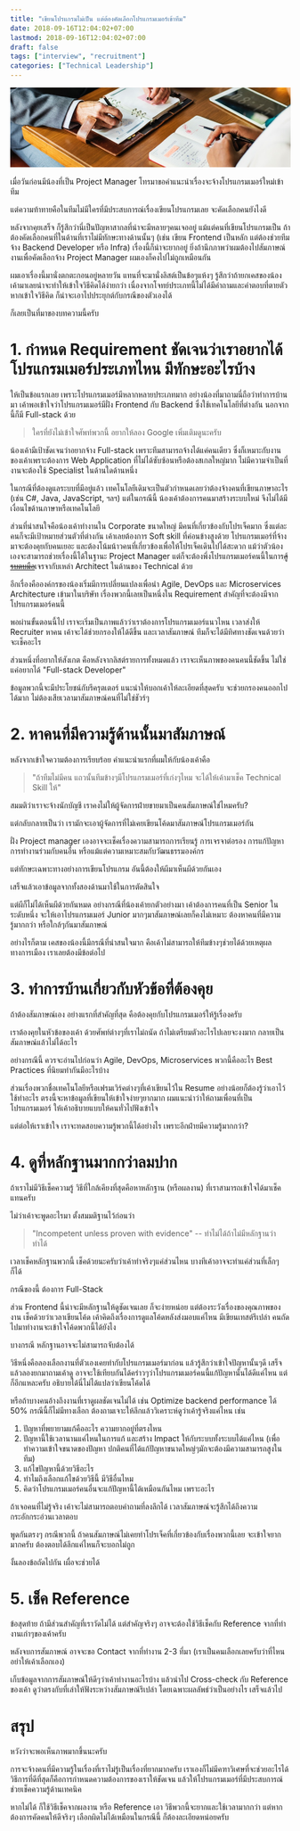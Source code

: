 ```yaml
---
title: "เขียนโปรแกรมไม่เป็น แต่ต้องคัดเลือกโปรแกรมเมอร์เข้าทีม"
date: 2018-09-16T12:04:02+07:00
lastmod: 2018-09-16T12:04:02+07:00
draft: false
tags: ["interview", "recruitment"]
categories: ["Technical Leadership"]
---
```


![Photo by rawpixel on Unsplash](/img/covers/interview-01.jpg)

เมื่อวันก่อนมีน้องที่เป็น Project Manager  โทรมาขอคำแนะนำเรื่องจะจ้างโปรแกรมเมอร์ใหม่เข้าทีม

แต่ความท้าทายคือในทีมไม่มีใครที่มีประสบการณ์เรื่องเขียนโปรแกรมเลย จะคัดเลือกคนยังไงดี

หลังจากคุยเสร็จ ก็รู้สึกว่านี่เป็นปัญหาสากลที่น่าจะมีหลายๆคนเจออยู่ แม้แต่คนที่เขียนโปรแกรมเป็น ถ้าต้องคัดเลือกคนที่ในด้านที่เราไม่มีทักษะทางด้านนั้นๆ (เช่น เขียน Frontend เป็นหลัก แต่ต้องช่วยทีมจ้าง Backend Developer หรือ  Infra) เรื่องนี้ก็น่าจะยากอยู่ ยิ่งถ้านึกภาพว่าผมต้องไปสัมภาษณ์งานเพื่อคัดเลือกจ้าง Project Manager ผมเองก็คงไปไม่ถูกเหมือนกัน

ผมเอาเรื่องนี้มานั่งตกตะกอนอยู่หลายวัน แทนที่จะมานั่งลิสต์เป็นข้อๆแห้งๆ รู้สึกว่าถ้ายกเคสของน้องเค้ามาเลยน่าจะทำให้เข้าใจวิธีคิดได้ง่ายกว่า เนื่องจากโจทย์ประเภทนี้ไม่ได้มีคำถามและคำตอบที่ตายตัว หากเข้าใจวิธีคิด ก็น่าจะเอาไปประยุกต์กับกรณีของตัวเองได้

ก็เลยเป็นที่มาของบทความนี้ครับ

<!--more-->


# 1. กำหนด Requirement ชัดเจนว่าเราอยากได้โปรแกรมเมอร์ประเภทไหน มีทักษะอะไรบ้าง

ให้เป็นข้อแรกเลย เพราะโปรแกรมเมอร์มีหลากหลายประเภทมาก อย่างน้องที่มาถามนี่ถือว่าทำการบ้านมา เค้าพอเข้าใจว่าโปรแกรมเมอร์มีฝั่ง Frontend กับ Backend ซึ่งใช้เทคโนโลยีที่ต่างกัน นอกจากนี้ก็มี Full-stack ด้วย

> ใครที่ยังไม่เข้าใจศัพท์พวกนี้ อยากให้ลอง Google เพิ่มเติมดูนะครับ

น้องเค้ามีเป้าชัดเจนว่าอยากจ้าง Full-stack เพราะทีมสามารถจ้างได้แค่คนเดียว ซึ่งก็เหมาะกับงานของเค้าเพราะต้องการ Web Application ที่ไม่ได้ซับซ้อนหรือต้องสเกลใหญ่มาก ไม่มีความจำเป็นที่งานจะต้องใช้ Specialist ในด้านใดด้านหนึ่ง

ในกรณีที่ต้องดูแลระบบที่มีอยู่แล้ว เทคโนโลยีเดิมจะเป็นตัวกำหนดเลยว่าต้องจ้างคนที่เขียนภาษาอะไร (เช่น C#, Java, JavaScript, ฯลฯ) แต่ในกรณีนี้ น้องเค้าต้องการคนมาสร้างระบบใหม่ จึงไม่ได้มีเงื่อนไขด้านภาษาหรือเทคโนโลยี

ส่วนที่น่าสนใจคือน้องเค้าทำงานใน Corporate ขนาดใหญ่ มีคนที่เกี่ยวข้องกับโปรเจ็คมาก ซึ่งแต่ละคนก็จะมีเป้าหมายส่วนตัวที่ต่างกัน เค้าเลยต้องการ Soft skill ที่ค่อนข้างสูงด้วย โปรแกรมเมอร์ที่จ้างมาจะต้องคุยกับคนเยอะ และต้องโน้มน้าวคนที่เกี่ยวข้องเพื่อให้โปรเจ็คเดินไปได้สะดวก แม้ว่าตัวน้องเองจะสามารถช่วยเรื่องนี้ได้ในฐานะ Project Manager แต่ก็จะต้องพึ่งโปรแกรมเมอร์คนนี้ในการ~~[สู้รบตบมือ](https://www.facebook.com/kumthailand/posts/%E0%B8%AB%E0%B8%A5%E0%B8%B2%E0%B8%A2-%E0%B9%86-%E0%B8%84%E0%B8%99%E0%B8%AA%E0%B8%87%E0%B8%AA%E0%B8%B1%E0%B8%A2%E0%B8%A7%E0%B9%88%E0%B8%B2-%E0%B8%95%E0%B8%9A%E0%B8%A1%E0%B8%B7%E0%B8%AD-%E0%B8%AB%E0%B8%A3%E0%B8%B7%E0%B8%AD-%E0%B8%9B%E0%B8%A3%E0%B8%9A%E0%B8%A1%E0%B8%B7%E0%B8%AD-%E0%B8%95%E0%B8%9A%E0%B8%A1%E0%B8%B7%E0%B8%AD-%E0%B8%81%E0%B8%B1%E0%B8%9A-%E0%B8%9B%E0%B8%A3%E0%B8%9A%E0%B8%A1%E0%B8%B7%E0%B8%AD-%E0%B8%9E%E0%B8%88%E0%B8%99%E0%B8%B2%E0%B8%99%E0%B8%B8%E0%B8%81%E0%B8%A3%E0%B8%A1-%E0%B8%89%E0%B8%9A%E0%B8%B1%E0%B8%9A%E0%B8%A3%E0%B8%B2%E0%B8%8A%E0%B8%9A%E0%B8%B1%E0%B8%93%E0%B8%91%E0%B8%B4%E0%B8%95%E0%B8%A2%E0%B8%AA%E0%B8%96%E0%B8%B2/1620424478275759/)~~เจรจากับเหล่า Architect ในด้านของ Technical ด้วย

อีกเรื่องคือองค์กรของน้องเริ่มมีการเปลี่ยนแปลงเพื่อนำ Agile, DevOps และ Microservices Architecture เข้ามาในบริษัท เรื่องพวกนี้เลยเป็นหนึ่งใน Requirement สำคัญที่จะต้องมีจากโปรแกรมเมอร์คนนี้

พอผ่านขั้นตอนนี้ไป เราจะเริ่มเป็นภาพแล้วว่าเราต้องการโปรแกรมเมอร์แนวไหน เวลาส่งให้ Recruiter หาคน เค้าจะได้ช่วยกรองให้ได้ดีขึ้น และเวลาสัมภาษณ์ ทีมก็จะได้มีทิศทางชัดเจนด้วยว่าจะเช็คอะไร

ส่วนหนึ่งที่อยากให้สังเกต คือหลังจากลิสต์รายการทั้งหมดแล้ว เราจะเห็นภาพของคนคนนี้ชัดขึ้น ไม่ใช่แค่อยากได้ "Full-stack Developer"

ข้อมูลพวกนี้จะมีประโยชน์กับรีครุตเตอร์ แนะนำให้บอกเค้าให้ละเอียดที่สุดครับ จะช่วยกรองคนออกไปได้มาก ไม่ต้องเสียเวลามาสัมภาษณ์คนที่ไม่ใช่ชัวร์ๆ

# 2. หาคนที่มีความรู้ด้านนั้นมาสัมภาษณ์

หลังจากเข้าใจความต้องการเรียบร้อย คำแนะนำแรกที่ผมให้กับน้องเค้าคือ

> "ถ้าทีมไม่มีคน แถวนั้นทีมข้างๆมีโปรแกรมเมอร์ที่เก่งๆไหม จะได้ให้เค้ามาเช็ค Technical Skill ให้"

สมมติว่าเราจะจ้างนักบัญชี เราคงไม่ให้ผู้จัดการฝ่ายขายมาเป็นคนสัมภาษณ์ใช่ไหมครับ?

แต่กลับกลายเป็นว่า เรามักจะเอาผู้จัดการที่ไม่เคยเขียนโค้ดมาสัมภาษณ์โปรแกรมเมอร์กัน

ฝั่ง Project manager เองอาจจะเช็คเรื่องความสามารถการเรียนรู้ การเจรจาต่อรอง การแก้ปัญหา การทำงานร่วมกับคนอื่น หรือแม้แต่ความเหมาะสมกับวัฒนธรรมองค์กร

แต่ทักษะเฉพาะทางอย่างการเขียนโปรแกรม อันนี้ต้องให้ผีมาเห็นผีด้วยกันเอง

เสร็จแล้วเอาข้อมูลจากทั้งสองด้านมาใช้ในการตัดสินใจ

แต่ผีก็ไม่ได้เห็นผีด้วยกันหมด อย่างกรณีที่น้องเค้ายกตัวอย่างมา เค้าต้องการคนที่เป็น Senior ในระดับหนึ่ง จะให้เอาโปรแกรมเมอร์ Junior มากๆมาสัมภาษณ์เลยก็คงไม่เหมาะ ต้องหาคนที่มีความรู้มากกว่า หรือใกล้ๆกันมาสัมภาษณ์

อย่างไรก็ตาม เคสของน้องนี้มีกรณีที่น่าสนใจมาก คือเค้าไม่สามารถให้ทีมข้างๆช่วยได้ด้วยเหตุผลทางการเมือง เราเลยต้องมีข้อต่อไป

# 3. ทำการบ้านเกี่ยวกับหัวข้อที่ต้องคุย

ถ้าต้องสัมภาษณ์เอง อย่างแรกที่สำคัญที่สุด คือต้องคุยกับโปรแกรมเมอร์ให้รู้เรื่องครับ

เราต้องคุยในหัวข้อของเค้า ด้วยศัพท์ต่างๆที่เราไม่ถนัด ถ้าไม่เตรียมตัวอะไรไปเลยจะงงมาก กลายเป็นสัมภาษณ์แล้วไม่ได้อะไร

อย่างกรณีนี้ ควรจะอ่านไปก่อนว่า Agile, DevOps, Microservices พวกนี้คืออะไร Best Practices ที่นิยมทำกันมีอะไรบ้าง

ส่วนเรื่องพวกชื่อเทคโนโลยีหรือเฟรมเวิร์คต่างๆที่เค้าเขียนไว้ใน Resume อย่างน้อยก็ต้องรู้ว่าเอาไว้ใช้ทำอะไร  ตรงนี้จะหาข้อมูลที่เขียนให้เข้าใจง่ายๆยากมาก ผมแนะนำว่าให้ถามเพื่อนที่เป็นโปรแกรมเมอร์ ให้เค้าอธิบายแบบให้คนทั่วไปฟังเข้าใจ

แต่ต่อให้เราเข้าใจ เราจะทดสอบความรู้พวกนี้ได้อย่างไร เพราะอีกฝ่ายมีความรู้มากกว่า?

# 4. ดูที่หลักฐานมากกว่าลมปาก

ถ้าเราไม่มีวิธีเช็คความรู้ วิธีที่ใกล้เคียงที่สุดคือหาหลักฐาน (หรือผลงาน) ที่เราสามารถเข้าใจได้มาเช็คแทนครับ

ไม่ว่าเค้าจะพูดอะไรมา ตั้งสมมติฐานไว้ก่อนว่า

> "Incompetent unless proven with evidence" -- ทำไม่ได้ถ้าไม่มีหลักฐานว่าทำได้

เวลาเช็คหลักฐานพวกนี้ เช็คด้วยนะครับว่าเค้าทำจริงๆแค่ส่วนไหน บางทีเค้าอาจจะทำแค่ส่วนที่เล็กๆก็ได้

กรณีของนี้ ต้องการ Full-Stack

ส่วน Frontend นี้น่าจะมีหลักฐานให้ดูชัดเจนเลย ก็จะง่ายหน่อย แต่ต้องระวังเรื่องของคุณภาพของงาน เช็คด้วยว่าเวลาเขียนโค้ด เค้าคิดถึงเรื่องการดูแลโค้ดหลังส่งมอบแค่ไหน มีเขียนเทสต์รึเปล่า คนถัดไปมาทำงานจะเข้าใจโค้ดพวกนี้ได้ยังไง

บางกรณี หลักฐานอาจจะไม่สามารถจับต้องได้

วิธีหนึ่งคือลองเลือกงานที่ตัวเองเคยทำกับโปรแกรมเมอร์มาก่อน แล้วรู้สึกว่าเข้าใจปัญหานั้นๆดี เสร็จแล้วลองยกมาถามเค้าดู อาจจะใช้เทียบกันได้คร่าวๆว่าโปรแกรมเมอร์คนนี้แก้ปัญหานั้นได้ดีแค่ไหน แต่ก็อีกแหละครับ อธิบายได้นี่ไม่ได้แปลว่าเขียนโค้ดได้

หรือถ้าบางคนอ้างถึงงานที่เราดูผลชัดเจนไม่ได้ เช่น Optimize backend performance ได้ 50% กรณีนี้ก็ไม่มีทางเลือก ต้องถามเจาะให้ลึกแล้ววิเคราะห์ดูว่าเค้ารู้จริงแค่ไหน เช่น

1. ปัญหาที่พยายามแก้คืออะไร ความยากอยู่ที่ตรงไหน
1. ปัญหานี้ใช้เวลานานแค่ไหนในการแก้ และสร้าง Impact ให้กับระบบทั้งระบบได้แค่ไหน  (เพื่อทำความเข้าใจขนาดของปัญหา ปกติคนที่ได้แก้ปัญหาขนาดใหญ่ๆมักจะต้องมีความสามารถสูงในทีม)
1. แก้ไขปัญหานี้ด้วยวิธีอะไร
1. ทำไมถึงเลือกแก้ไขด้วยวิธีนี้ มีวิธีอื่นไหม
1. คิดว่าโปรแกรมเมอร์คนอื่นจะแก้ปัญหานี้ได้เหมือนกันไหม เพราะอะไร

ถ้าเจอคนที่ไม่รู้จริง เค้าจะไม่สามารถตอบคำถามที่ลงลึกได้ เวลาสัมภาษณ์จะรู้สึกได้ถึงความกระอักกระอ่วนเวลาตอบ

พูดกันตรงๆ กรณีพวกนี้ ถ้าคนสัมภาษณ์ไม่เคยทำโปรเจ็คที่เกี่ยวข้องกับเรื่องพวกนี้เลย จะเข้าใจยากมากครับ ต้องตอบได้ลึกแค่ไหนก็จะบอกไม่ถูก

งั้นลองข้อถัดไปกัน เผื่อจะช่วยได้

# 5. เช็ค Reference

ข้อสุดท้าย ถ้ามีส่วนสำคัญที่เราวัดไม่ได้ แต่สำคัญจริงๆ อาจจะต้องใช้วิธีเช็คกับ Reference จากที่ทำงานเก่าๆของเค้าครับ

หลังจบการสัมภาษณ์ อาจจะขอ Contact จากที่ทำงาน 2-3 ที่มา (เราเป็นคนเลือกเลยครับว่าที่ไหน อย่าให้เค้าเลือกเอง)

เก็บข้อมูลจากการสัมภาษณ์ให้ดีๆว่าเค้าทำงานอะไรบ้าง แล้วนำไป Cross-check กับ Reference ของเค้า ดูว่าตรงกับที่เล่าให้ฟังระหว่างสัมภาษณ์รึเปล่า โดยเฉพาะผลลัพธ์ว่าเป็นอย่างไร เสร็จแล้วไป

# สรุป

หวังว่าจะพอเห็นภาพมากขึ้นนะครับ

การจะจ้างคนที่มีความรู้ในเรื่องที่เราไม่รู้เป็นเรื่องที่ยากมากครับ เราเองก็ไม่มีคฑาวิเศษที่จะช่วยอะไรได้ วิธีการที่ดีที่สุดก็คือการกำหนดความต้องการของเราให้ชัดเจน แล้วให้โปรแกรมเมอร์ที่มีประสบการณ์ช่วยเช็คความรู้ด้านเทคนิค

หากไม่ได้ ก็ใช้วิธีเช็คจากผลงาน หรือ Reference เอา วิธีพวกนี้จะยากและใช้เวลามากกว่า แต่หากต้องการคัดคนให้ดีจริงๆ เลือกผิดไม่ได้เหมือนในกรณีนี้ ก็ต้องละเอียดหน่อยครับ
